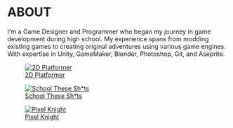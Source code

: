 <div class="page-content">

# ABOUT

I'm a Game Designer and Programmer who began my journey in game development during high school. My experience spans from modding existing games to creating original adventures using various game engines. With expertise in Unity, GameMaker, Blender, Photoshop, Git, and Aseprite.

<div class="image-gallery">
    <figure>
        <a href="#" onclick="handleNavigationClick(`${baseUrl}/content/games/2d-platformer/content.md`, document.querySelector('a[onclick*=\'2d-platformer\']')); return false;">
            <img src="https://danielnoam.github.io/portfolio/assets/2d-platformer/main.gif" alt="2D Platformer">
            <figcaption>2D Platformer</figcaption>
        </a>
    </figure>
    <figure>
        <a href="#" onclick="handleNavigationClick(`${baseUrl}/content/games/school-these-shits/content.md`, document.querySelector('a[onclick*=\'school-these-shits\']')); return false;">
            <img src="https://danielnoam.github.io/portfolio/assets/school-these-shits/main.png" alt="School These Sh*ts">
            <figcaption>School These Sh*ts</figcaption>
        </a>
    </figure>
    <figure>
        <a href="#" onclick="handleNavigationClick(`${baseUrl}/content/games/pixel-knight/content.md`, document.querySelector('a[onclick*=\'pixel-knight\']')); return false;">
            <img src="https://danielnoam.github.io/portfolio/assets/pixel-knight/fireplace.gif" alt="Pixel Knight">
            <figcaption>Pixel Knight</figcaption>
        </a>
    </figure>
</div>

</div>